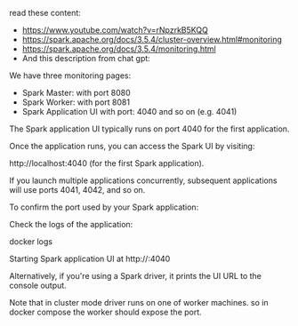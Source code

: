 read these content:
* https://www.youtube.com/watch?v=rNpzrkB5KQQ
* https://spark.apache.org/docs/3.5.4/cluster-overview.html#monitoring
* https://spark.apache.org/docs/3.5.4/monitoring.html
* And this description from chat gpt:

We have three monitoring pages:
* Spark Master: with port 8080
* Spark Worker: with port 8081
* Spark Application UI with port: 4040 and so on (e.g. 4041)

The Spark application UI typically runs on port 4040 for the first application. 

Once the application runs, you can access the Spark UI by visiting:

http://localhost:4040 (for the first Spark application).

If you launch multiple applications concurrently, subsequent applications will use ports 4041, 4042, and so on.

To confirm the port used by your Spark application:

Check the logs of the application:

docker logs <application-container-name>

Starting Spark application UI at http://<host>:4040

Alternatively, if you're using a Spark driver, it prints the UI URL to the console output.

Note that in cluster mode driver runs on one of worker machines. so in docker compose the worker should expose the port.


